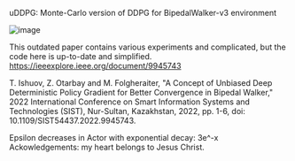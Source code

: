 uDDPG: Monte-Carlo version of DDPG for BipedalWalker-v3 environment



![image](https://github.com/timurgepard/uDDPG/assets/13238473/27dc1b77-8d46-492a-b381-22f1d0d9c645)


This outdated paper contains various experiments and complicated, but the code here is up-to-date and simplified.
https://ieeexplore.ieee.org/document/9945743

T. Ishuov, Z. Otarbay and M. Folgheraiter, "A Concept of Unbiased Deep Deterministic Policy Gradient for Better Convergence in Bipedal Walker," 2022 International Conference on Smart Information Systems and Technologies (SIST), Nur-Sultan, Kazakhstan, 2022, pp. 1-6, doi: 10.1109/SIST54437.2022.9945743.

Epsilon decreases in Actor with exponential decay: 3e^-x
Ackowledgements: my heart belongs to Jesus Christ.
